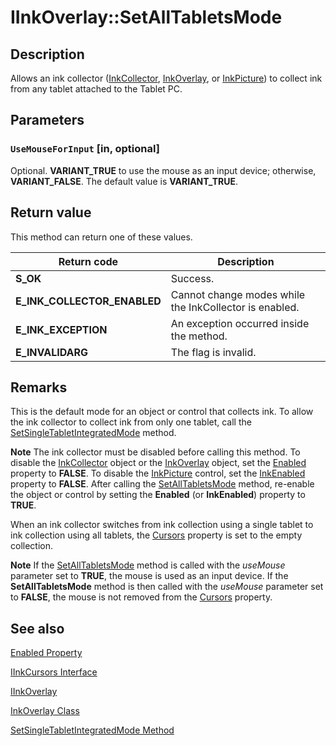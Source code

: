 # IInkOverlay::SetAllTabletsMode

## Description

Allows an ink collector ([InkCollector](https://learn.microsoft.com/windows/desktop/tablet/inkcollector-class), [InkOverlay](https://learn.microsoft.com/windows/desktop/tablet/inkoverlay-class), or [InkPicture](https://learn.microsoft.com/windows/desktop/tablet/inkpicture-control-reference)) to collect ink from any tablet attached to the Tablet PC.

## Parameters

### `UseMouseForInput` [in, optional]

Optional. **VARIANT_TRUE** to use the mouse as an input device; otherwise, **VARIANT_FALSE**. The default value is **VARIANT_TRUE**.

## Return value

This method can return one of these values.

| Return code | Description |
| --- | --- |
| **S_OK** | Success. |
| **E_INK_COLLECTOR_ENABLED** | Cannot change modes while the InkCollector is enabled. |
| **E_INK_EXCEPTION** | An exception occurred inside the method. |
| **E_INVALIDARG** | The flag is invalid. |

## Remarks

This is the default mode for an object or control that collects ink. To allow the ink collector to collect ink from only one tablet, call the [SetSingleTabletIntegratedMode](https://learn.microsoft.com/windows/desktop/api/msinkaut/nf-msinkaut-iinkcollector-setsingletabletintegratedmode) method.

**Note** The ink collector must be disabled before calling this method. To disable the [InkCollector](https://learn.microsoft.com/windows/desktop/tablet/inkcollector-class) object or the [InkOverlay](https://learn.microsoft.com/windows/desktop/tablet/inkoverlay-class) object, set the [Enabled](https://learn.microsoft.com/windows/desktop/api/msinkaut/nf-msinkaut-iinkcollector-get_enabled) property to **FALSE**. To disable the [InkPicture](https://learn.microsoft.com/windows/desktop/tablet/inkpicture-control-reference) control, set the [InkEnabled](https://learn.microsoft.com/windows/desktop/api/msinkaut/nf-msinkaut-iinkpicture-get_inkenabled) property to **FALSE**. After calling the [SetAllTabletsMode](https://learn.microsoft.com/windows/desktop/api/msinkaut/nf-msinkaut-iinkcollector-setalltabletsmode) method, re-enable the object or control by setting the **Enabled** (or **InkEnabled**) property to **TRUE**.

When an ink collector switches from ink collection using a single tablet to ink collection using all tablets, the [Cursors](https://learn.microsoft.com/windows/desktop/api/msinkaut/nf-msinkaut-iinkcollector-get_cursors) property is set to the empty collection.

**Note** If the [SetAllTabletsMode](https://learn.microsoft.com/windows/desktop/api/msinkaut/nf-msinkaut-iinkcollector-setalltabletsmode) method is called with the *useMouse* parameter set to **TRUE**, the mouse is used as an input device. If the **SetAllTabletsMode** method is then called with the *useMouse* parameter set to **FALSE**, the mouse is not removed from the [Cursors](https://learn.microsoft.com/windows/desktop/api/msinkaut/nf-msinkaut-iinkcollector-get_cursors) property.

## See also

[Enabled Property](https://learn.microsoft.com/windows/desktop/api/msinkaut/nf-msinkaut-iinkcollector-get_enabled)

[IInkCursors Interface](https://learn.microsoft.com/windows/desktop/api/msinkaut/nn-msinkaut-iinkcursors)

[IInkOverlay](https://learn.microsoft.com/windows/win32/api/msinkaut/nn-msinkaut-iinkoverlay)

[InkOverlay Class](https://learn.microsoft.com/windows/desktop/tablet/inkoverlay-class)

[SetSingleTabletIntegratedMode Method](https://learn.microsoft.com/windows/desktop/api/msinkaut/nf-msinkaut-iinkcollector-setsingletabletintegratedmode)